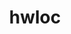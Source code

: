 ---
title: "hwloc"
layout: cache
categories: [package, v0.18.0]
meta: {"versions": ["2.7.1"], "compilers": ["gcc@=7.5.0", "gcc@=8.4.0"], "oss": ["ubuntu18.04"], "platforms": ["linux"], "targets": ["x86_64"], "stacks": ["build_systems", "data-vis-sdk", "e4s", "radiuss", "root", "tutorial"], "num_specs": 4, "num_specs_by_stack": {"root": 4, "e4s": 2, "radiuss": 1, "build_systems": 1, "tutorial": 2, "data-vis-sdk": 1}}
spec_details: [{"hash": "e7fvahempj2gwm4634tge54gsloga36m", "compiler": "gcc@=7.5.0", "versions": ["2.7.1"], "os": "ubuntu18.04", "platform": "linux", "target": "x86_64", "variants": ["~cairo", "~cuda", "~gl", "~libudev", "+libxml2", "~netloc", "~nvml", "~opencl", "+pci", "~rocm", "+shared"], "stacks": ["root", "e4s"], "size": "-", "tarball": "https://binaries.spack.io/v0.18.0/build_cache/linux-ubuntu18.04-x86_64/gcc-7.5.0/hwloc-2.7.1/linux-ubuntu18.04-x86_64-gcc-7.5.0-hwloc-2.7.1-e7fvahempj2gwm4634tge54gsloga36m.spack"}, {"hash": "oixja6dnsnc4mydqswdya2nyt4rlcxpa", "compiler": "gcc@=7.5.0", "versions": ["2.7.1"], "os": "ubuntu18.04", "platform": "linux", "target": "x86_64", "variants": ["~cairo", "~cuda", "~gl", "~libudev", "+libxml2", "~netloc", "~nvml", "~opencl", "+pci", "~rocm", "+shared"], "stacks": ["radiuss", "build_systems", "root", "tutorial", "data-vis-sdk"], "size": "-", "tarball": "https://binaries.spack.io/v0.18.0/build_cache/linux-ubuntu18.04-x86_64/gcc-7.5.0/hwloc-2.7.1/linux-ubuntu18.04-x86_64-gcc-7.5.0-hwloc-2.7.1-oixja6dnsnc4mydqswdya2nyt4rlcxpa.spack"}, {"hash": "27dpmmo2otm4djhiugwcehq7tze5ndlb", "compiler": "gcc@=8.4.0", "versions": ["2.7.1"], "os": "ubuntu18.04", "platform": "linux", "target": "x86_64", "variants": ["~cairo", "~cuda", "~gl", "~libudev", "+libxml2", "~netloc", "~nvml", "~opencl", "+pci", "~rocm", "+shared"], "stacks": ["root", "tutorial"], "size": "-", "tarball": "https://binaries.spack.io/v0.18.0/build_cache/linux-ubuntu18.04-x86_64/gcc-8.4.0/hwloc-2.7.1/linux-ubuntu18.04-x86_64-gcc-8.4.0-hwloc-2.7.1-27dpmmo2otm4djhiugwcehq7tze5ndlb.spack"}, {"hash": "pcppumg2yu5wjhrvr5nec22zvgw7afhv", "compiler": "gcc@=7.5.0", "versions": ["2.7.1"], "os": "ubuntu18.04", "platform": "linux", "target": "x86_64", "variants": ["~cairo", "+cuda", "~gl", "~libudev", "+libxml2", "~netloc", "~nvml", "~opencl", "+pci", "~rocm", "+shared"], "stacks": ["root", "e4s"], "size": "-", "tarball": "https://binaries.spack.io/v0.18.0/build_cache/linux-ubuntu18.04-x86_64/gcc-7.5.0/hwloc-2.7.1/linux-ubuntu18.04-x86_64-gcc-7.5.0-hwloc-2.7.1-pcppumg2yu5wjhrvr5nec22zvgw7afhv.spack"}]
---